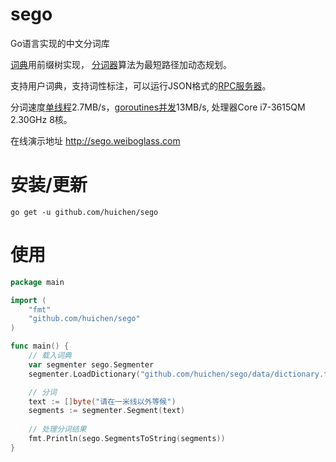 sego
====

Go语言实现的中文分词库

<a href="https://github.com/huichen/sego/blob/master/dictionary.go">词典</a>用前缀树实现，
<a href="https://github.com/huichen/sego/blob/master/segmenter.go">分词器</a>算法为最短路径加动态规划。

支持用户词典，支持词性标注，可以运行JSON格式的<a href="https://github.com/huichen/sego/blob/master/server/server.go">RPC服务器</a>。

分词速度<a href="https://github.com/huichen/sego/blob/master/tools/benchmark.go">单线程</a>2.7MB/s，<a href="https://github.com/huichen/sego/blob/master/tools/goroutines.go">goroutines并发</a>13MB/s, 处理器Core i7-3615QM 2.30GHz 8核。

在线演示地址 http://sego.weiboglass.com

# 安装/更新

```
go get -u github.com/huichen/sego
```

# 使用


```go
package main

import (
	"fmt"
	"github.com/huichen/sego"
)

func main() {
	// 载入词典
	var segmenter sego.Segmenter
	segmenter.LoadDictionary("github.com/huichen/sego/data/dictionary.txt")

	// 分词
	text := []byte("请在一米线以外等候")
	segments := segmenter.Segment(text)
  
	// 处理分词结果
	fmt.Println(sego.SegmentsToString(segments)) 
}
```
